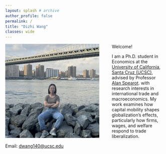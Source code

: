 ```yaml
---
layout: splash # archive
author_profile: false
permalink: /
title: "Dizhi Wang"
classes: wide
---
```



<img src="/images/wdz.jpg" width="300" class="profile-image" />

<style>
  .profile-image {
    float: left;
    margin-right: 40px;
    display: block;
  }
</style>


Welcome! 

I am a Ph.D. student in Economics at the [University of California, Santa Cruz (UCSC)](https://economics.ucsc.edu/), advised by Professor [Alan Spearot](https://sites.google.com/view/acspearot/home). with research interests in international trade and macroeconomics. My work examines how capital mobility shapes globalization’s effects, particularly how firms, wages, and welfare respond to trade liberalization.


Email: [dwang140@ucsc.edu](mailto:dwang140@ucsc.edu)




